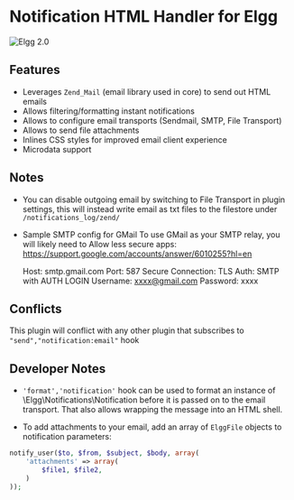 Notification HTML Handler for Elgg
==================================
![Elgg 2.0](https://img.shields.io/badge/Elgg-2.0.x-orange.svg?style=flat-square)

## Features

 * Leverages `Zend_Mail` (email library used in core) to send out HTML emails
 * Allows filtering/formatting instant notifications
 * Allows to configure email transports (Sendmail, SMTP, File Transport)
 * Allows to send file attachments
 * Inlines CSS styles for improved email client experience
 * Microdata support

## Notes

 * You can disable outgoing email by switching to File Transport in plugin settings,
this will instead write email as txt files to the filestore under `/notifications_log/zend/`

 * Sample SMTP config for GMail
	To use GMail as your SMTP relay, you will likely need to Allow less secure apps:
	https://support.google.com/accounts/answer/6010255?hl=en

	Host: smtp.gmail.com
	Port: 587
	Secure Connection: TLS
	Auth: SMTP with AUTH LOGIN
	Username: xxxx@gmail.com
	Password: xxxx


## Conflicts

This plugin will conflict with any other plugin that subscribes to `"send","notification:email"` hook

## Developer Notes

 * `'format','notification'` hook can be used to format an instance of \Elgg\Notifications\Notification
before it is passed on to the email transport. That also allows wrapping the message into an HTML shell.

 * To add attachments to your email, add an array of `ElggFile` objects to notification parameters:

```php
notify_user($to, $from, $subject, $body, array(
	'attachments' => array(
		$file1, $file2,
	)
));
```
